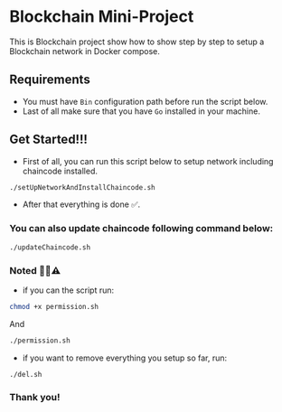 # Blockchain Mini-Project

This is Blockchain project show how to show step by step to setup a Blockchain network in Docker compose.

## Requirements
- You must have 
<code>Bin</code> configuration path before run the script below.
- Last of all make sure that you have <code>Go</code> installed in your machine.

## Get Started!!!
- First of all, you can run this script below to setup network including chaincode installed.

 ```bash
./setUpNetworkAndInstallChaincode.sh
```

- After that everything is done ✅.

### You can also update chaincode following command below:

```bash
./updateChaincode.sh
```

### Noted 🚨🚧⚠️
- if you can the script run:

```bash
chmod +x permission.sh
```
And

```bash
./permission.sh
```
- if you want to remove everything you setup so far, run:

```bash
./del.sh
```
### Thank you!

